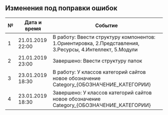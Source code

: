 ## Изменения под поправки ошибок

| № | Дата и время | Событие
 ------------- | ------------- | ------------- | 
| 1 | 21.01.2019 22:00 | В работу: Ввести структуру компонентов: 1.Ориентировка, 2.Представления, 3.Ресурсы, 4.Интеллект, 5.Модули
| 2 | 21.01.2019 23:00 | Завершено: Ввести структуру папок
| 3 | 23.01.2019 18:30 | В работу: У классов категорий сайтов новое обозначение Category_{ОБОЗНАЧЕНИЕ_КАТЕГОРИИ}
| 4 | 23.01.2019 18:30 | Завершено: У классов категорий сайтов новое обозначение Category_{ОБОЗНАЧЕНИЕ_КАТЕГОРИИ}
